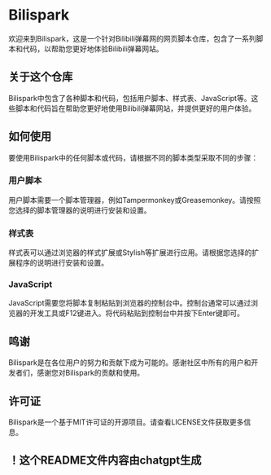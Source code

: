# Bilispark

欢迎来到Bilispark，这是一个针对Bilibili弹幕网的网页脚本仓库，包含了一系列脚本和代码，以帮助您更好地体验Bilibili弹幕网站。

## 关于这个仓库

Bilispark中包含了各种脚本和代码，包括用户脚本、样式表、JavaScript等。这些脚本和代码旨在帮助您更好地使用Bilibili弹幕网站，并提供更好的用户体验。

## 如何使用

要使用Bilispark中的任何脚本或代码，请根据不同的脚本类型采取不同的步骤：

### 用户脚本

用户脚本需要一个脚本管理器，例如Tampermonkey或Greasemonkey。请按照您选择的脚本管理器的说明进行安装和设置。

### 样式表

样式表可以通过浏览器的样式扩展或Stylish等扩展进行应用。请根据您选择的扩展程序的说明进行安装和设置。

### JavaScript

JavaScript需要您将脚本复制粘贴到浏览器的控制台中。控制台通常可以通过浏览器的开发工具或F12键进入。将代码粘贴到控制台中并按下Enter键即可。

## 鸣谢

Bilispark是在各位用户的努力和贡献下成为可能的。感谢社区中所有的用户和开发者们，感谢您对Bilispark的贡献和使用。

## 许可证

Bilispark是一个基于MIT许可证的开源项目。请查看LICENSE文件获取更多信息。

## ！这个README文件内容由chatgpt生成
